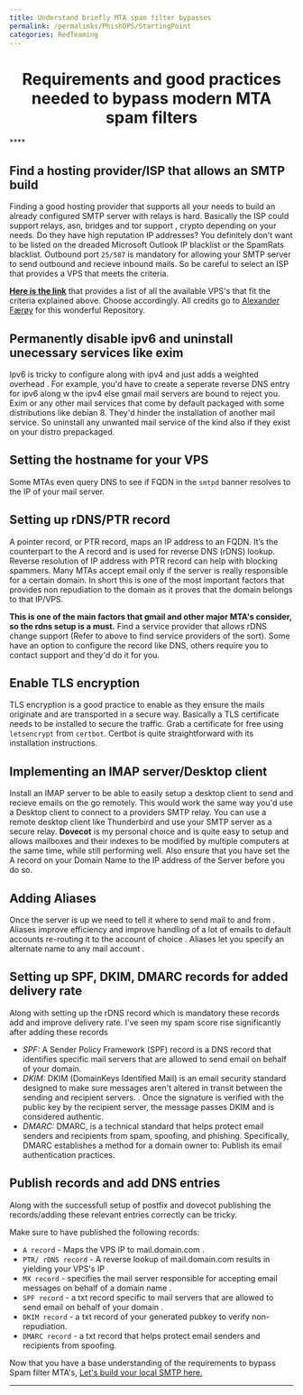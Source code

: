 ```yaml
---
title: Understand briefly MTA spam filter bypasses
permalink: /permalinks/PhishOPS/StartingPoint
categories: RedTeaming
---
```



<h1 align="center">Requirements and good practices needed to bypass modern MTA spam filters</h1> ****

## Find a hosting provider/ISP that allows an SMTP build

Finding a good hosting provider that supports all your needs to build an already configured SMTP server with relays is hard. Basically the ISP could support relays, asn, bridges and tor support , crypto depending on your needs. 
Do they have high reputation IP addresses? You definitely don’t want to be listed on the dreaded Microsoft Outlook IP blacklist or the SpamRats blacklist. Outbound port `25/587` is mandatory for allowing your SMTP server to send outbound and recieve inbound mails. So be careful to select an ISP that provides a VPS that meets the criteria.

**[Here is the link](https://gitlab.torproject.org/legacy/trac/-/wikis/doc/GoodBadISPs)** that provides a list of all the available VPS's that fit the criteria explained above. Choose accordingly. All credits go to [Alexander Færøy](https://gitlab.torproject.org/ahf) for this wonderful Repository.

##  Permanently disable ipv6 and uninstall unecessary services like exim

Ipv6 is tricky to configure along with ipv4 and just adds a weighted overhead . For example, you'd have to create a seperate reverse DNS entry for ipv6 along w the ipv4 else gmail mail servers are bound to reject you. 
Exim or any other mail services that come by default packaged with some distributions like debian 8. They'd hinder the installation of another mail service. So uninstall any unwanted mail service of the kind also if they exist on your distro prepackaged.

## Setting the hostname for your VPS

Some MTAs even query DNS to see if FQDN in the `smtpd` banner resolves to the IP of your mail server.

## Setting up rDNS/PTR record

A pointer record, or PTR record, maps an IP address to an FQDN. It’s the counterpart to the A record and is used for reverse DNS (rDNS) lookup.
Reverse resolution of IP address with PTR record can help with blocking spammers. Many MTAs accept email only if the server is really responsible for a certain domain. 
In short this is one of the most important factors that provides non repudiation to the domain as it proves that the domain belongs to that IP/VPS.

__This is one of the main factors that gmail and other major MTA's consider, so the rdns setup is a must.__ Find a service provider that allows rDNS change support (Refer to above to find service providers of the sort). Some have an option to configure the record like DNS, others require you to contact support and they'd do it for you.

## Enable TLS encryption

TLS encryption is a good practice to enable as they ensure the mails originate and are transported in a secure way. Basically a TLS certificate needs to be installed to secure the traffic. Grab a certificate for free using `letsencrypt` from `certbot`.  Certbot is quite straightforward with its installation instructions.

## Implementing an IMAP server/Desktop client

Install an IMAP server to be able to easily setup a desktop client to send and recieve emails on the go remotely. This would work the same way you'd use a Desktop client to connect to a providers SMTP relay.  You can use a remote desktop client like Thunderbird and use your SMTP server as a secure relay.   __Dovecot__ is my personal choice and is quite easy to setup and allows mailboxes and their indexes to be modified by multiple computers at the same time, while still performing well. Also ensure that you have set the A record on your Domain Name to the IP address of the Server before you do so. 

## Adding Aliases

Once the server is up  we need to tell it where to send mail to and from . Aliases improve efficiency and improve handling of a lot of emails to default accounts re-routing it to the account of choice . Aliases let you specify an alternate name to any mail account . 

## Setting up SPF, DKIM, DMARC records for added delivery rate

Along with setting up the rDNS record which is mandatory these records add and improve delivery rate. I've seen my spam score rise significantly after adding these records  
- _SPF:_ A Sender Policy Framework (SPF) record is a DNS record that identifies specific mail servers that are allowed to send email on behalf of your domain.
- _DKIM:_ DKIM (DomainKeys Identified Mail) is an email security standard designed to make sure messages aren't altered in transit between the sending and recipient servers. . Once the signature is verified with the public key by the recipient server, the message passes DKIM and is considered authentic.
- _DMARC:_ DMARC, is a technical standard that helps protect email senders and recipients from spam, spoofing, and phishing. Specifically, DMARC establishes a method for a domain owner to: Publish its email authentication practices.

## Publish records and add DNS entries

Along with the successfull setup of postfix and dovecot publishing the records/adding these relevant entries correctly can be tricky.

Make sure to have published the following records:
- `A record` - Maps the VPS IP to mail.domain.com .
- `PTR/ rDNS record` - A reverse lookup of mail.domain.com results in yielding your VPS's IP . 
- `MX record` - specifies the mail server responsible for accepting email messages on behalf of a domain name .
- `SPF record` - a txt record specific to  mail servers that are allowed to send email on behalf of your domain .
- `DKIM record` - a txt record of your generated pubkey to verify non-repudiation.
- `DMARC record` - a txt record that helps protect email senders and recipients from spoofing. 

Now that you have a base understanding of the requirements to bypass Spam filter MTA's, [Let's build your local SMTP here.](localsmtp)

_________________________________________________________________________________________________



